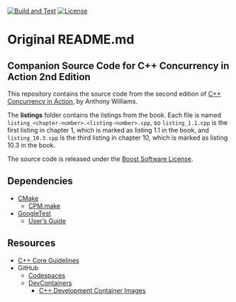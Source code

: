 [![Build and Test](https://github.com/folkengine/cpp_concurrency_in_action/actions/workflows/test.yml/badge.svg)](https://github.com/folkengine/cpp_concurrency_in_action/actions/workflows/test.yml)
[![License](https://img.shields.io/badge/License-Boost_1.0-lightblue.svg)](https://www.boost.org/LICENSE_1_0.txt)

# Original README.md

## Companion Source Code for C++ Concurrency in Action 2nd Edition

This repository contains the source code from the second edition of [C++ Concurrency in Action](https://www.cplusplusconcurrencyinaction.com/), by Anthony Williams.

The **listings** folder contains the listings from the book. Each file is named `listing_<chapter-number>.<listing-number>.cpp`, so `listing_1.1.cpp` is the first listing in chapter 1, which is marked as listing 1.1 in the book, and `listing_10.3.cpp` is the third listing in chapter 10, which is marked as listing 10.3 in the book.

The source code is released under the [Boost Software License](https://www.boost.org/LICENSE_1_0.txt).

## Dependencies

* [CMake](https://cmake.org/)
  * [CPM.make](https://github.com/cpm-cmake/CPM.cmake)
* [GoogleTest](https://github.com/google/googletest)
  * [User’s Guide](https://google.github.io/googletest/)

## Resources

* [C++ Core Guidelines](https://github.com/isocpp/CppCoreGuidelines/blob/master/CppCoreGuidelines.md)
* GitHub
  * [Codespaces](https://github.com/codespaces)
  * [DevContainers](https://code.visualstudio.com/docs/devcontainers/containers)
    * [C++ Development Container Images](https://mcr.microsoft.com/en-us/product/devcontainers/cpp/about)
